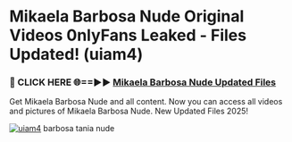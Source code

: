 # Mikaela Barbosa Nude Original Videos 0nlyFans Leaked - Files Updated! (uiam4)

<h3>🔴 CLICK HERE 🌐==►► <a href="https://tinyurl.com/52m3yx9h" rel="nofollow">Mikaela Barbosa Nude Updated Files</a></h3>

Get Mikaela Barbosa Nude and all content. Now you can access all videos and pictures of Mikaela Barbosa Nude. New Updated Files 2025!

[![uiam4](https://i.imgur.com/TnHtlc8.gif)](https://tinyurl.com/52m3yx9h)
barbosa tania nude